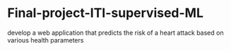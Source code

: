 # Final-project-ITI-supervised-ML
develop a web application that predicts the risk of a heart attack based on various health parameters
